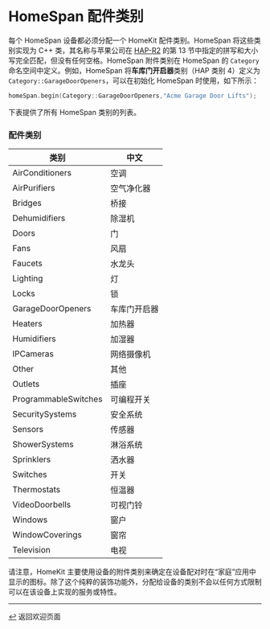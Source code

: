 <!-- 原文时间：2023.3.19，翻译时间：2024.5.6，校对时间：2024.5.29 -->

# HomeSpan 配件类别

每个 HomeSpan 设备都必须分配一个 HomeKit 配件类别。HomeSpan 将这些类别实现为 C++ 类，其名称与苹果公司在 [HAP-R2](https://developer.apple.com/homekit/specification/) 的第 13 节中指定的拼写和大小写完全匹配，但没有任何空格。HomeSpan 附件类别在 HomeSpan 的 `Category` 命名空间中定义。例如，HomeSpan 将**车库门开启器**类别（HAP 类别 4）定义为 `Category::GarageDoorOpeners`，可以在初始化 HomeSpan 时使用，如下所示：

```C++
homeSpan.begin(Category::GarageDoorOpeners,"Acme Garage Door Lifts");
```

下表提供了所有 HomeSpan 类别的列表。

### 配件类别
|类别|中文|
| --------------------------- | ------------------------------ |
| AirConditioners | 空调 |
| AirPurifiers | 空气净化器 |
| Bridges |桥接|
| Dehumidifiers |除湿机|
| Doors |门|
| Fans |风扇|
| Faucets |水龙头|
| Lighting |灯|
| Locks| 锁|
| GarageDoorOpeners |车库门开启器|
| Heaters |加热器|
| Humidifiers |加湿器|
| IPCameras |网络摄像机|
| Other |其他|
| Outlets |插座|
| ProgrammableSwitches |可编程开关|
| SecuritySystems |安全系统|
| Sensors |传感器|
| ShowerSystems| 淋浴系统|
| Sprinklers |洒水器|
| Switches |开关|
| Thermostats |恒温器|
| VideoDoorbells| 可视门铃|
| Windows |窗户|
| WindowCoverings |窗帘|
| Television |电视|

请注意，HomeKit 主要使用设备的附件类别来确定在设备配对时在“家庭”应用中显示的图标。除了这个纯粹的装饰功能外，分配给设备的类别不会以任何方式限制可以在该设备上实现的服务或特性。

---

[↩️](../README.md) 返回欢迎页面
